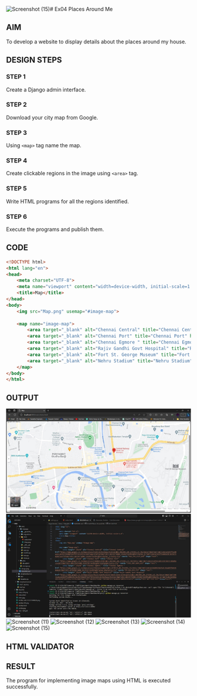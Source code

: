 ![Screenshot (15)](https://github.com/vasanvasab/NearMe/assets/143481226/e6fc8fee-f21c-495a-9ee3-2ebcbbe4eb6b)# Ex04 Places Around Me
## AIM
To develop a website to display details about the places around my house.

## DESIGN STEPS

### STEP 1
Create a Django admin interface.

### STEP 2
Download your city map from Google.

### STEP 3
Using ```<map>``` tag name the map.

### STEP 4
Create clickable regions in the image using ```<area>``` tag.

### STEP 5
Write HTML programs for all the regions identified.

### STEP 6
Execute the programs and publish them.

## CODE
```html
<!DOCTYPE html>
<html lang="en">
<head>
    <meta charset="UTF-8">
    <meta name="viewport" content="width=device-width, initial-scale=1.0">
    <title>Map</title>
</head>
<body>
    <img src="Map.png" usemap="#image-map">

    <map name="image-map">
        <area target="_blank" alt="Chennai Central" title="Chennai Central" href="https://www.google.co.in/maps/place/Central+Railway+Station/@13.0823063,80.2755963,15.78z/data=!4m14!1m7!3m6!1s0x3a5265ffee00643b:0x392710ab0f3eeffd!2sCentral+Railway+Station!8m2!3d13.083397!4d80.276202!16s%2Fg%2F11byl4s_jc!3m5!1s0x3a5265ffee00643b:0x392710ab0f3eeffd!8m2!3d13.083397!4d80.276202!16s%2Fg%2F11byl4s_jc?entry=ttu" coords="962,331,1127,450" shape="rect">
        <area target="_blank" alt="Chennai Port" title="Chennai Port" href="https://www.google.co.in/maps/place/CHENNAI+PORT/@13.0823063,80.2755963,15.78z/data=!4m6!3m5!1s0x3a526f83c4dce21d:0x57cabad0ac5e38f2!8m2!3d13.0841394!4d80.2934778!16s%2Fg%2F11k8fg4g8v?entry=ttu" coords="1762,307,1876,413" shape="rect">
        <area target="_blank" alt="Chennai Egmore " title="Chennai Egmore " href="https://www.google.co.in/maps/place/Chennai+Egmore/@13.0778715,80.2552492,15z/data=!4m6!3m5!1s0x3a526609638a76a5:0xa605f681010b8b85!8m2!3d13.0778704!4d80.2612511!16s%2Fg%2F1ptwx_b9q?entry=ttu" coords="87,666,263,723" shape="rect">
        <area target="_blank" alt="Rajiv Gandhi Govt Hospital" title="Rajiv Gandhi Govt Hospital" href="https://www.google.co.in/maps/place/Rajiv+Gandhi+Government+General+Hospital/@13.0823063,80.2755963,15.78z/data=!4m14!1m7!3m6!1s0x3a5265ffee00643b:0x392710ab0f3eeffd!2sCentral+Railway+Station!8m2!3d13.083397!4d80.276202!16s%2Fg%2F11byl4s_jc!3m5!1s0x3a5268aabbad9a9f:0xf749acda22be400d!8m2!3d13.0810567!4d80.2781508!16zL20vMGQycWdk?entry=ttu" coords="1031,487,1192,567" shape="rect">
        <area target="_blank" alt="Fort St. George Museum" title="Fort St. George Museum" href="https://www.google.co.in/maps/place/Fort+St.George+Museum/@13.0823063,80.2755963,15.78z/data=!4m14!1m7!3m6!1s0x3a5265ffee00643b:0x392710ab0f3eeffd!2sCentral+Railway+Station!8m2!3d13.083397!4d80.276202!16s%2Fg%2F11byl4s_jc!3m5!1s0x3a5268ad0fe75195:0x4cff4a37449c92fd!8m2!3d13.0806383!4d80.2876185!16zL20vMDJ5Njhs?entry=ttu" coords="1444,495,1647,597" shape="rect">
        <area target="_blank" alt="Nehru Stadium" title="Nehru Stadium" href="https://www.google.co.in/maps/place/Jawaharlal+Nehru+Stadium/@13.0823063,80.2755963,15.78z/data=!4m14!1m7!3m6!1s0x3a5265ffee00643b:0x392710ab0f3eeffd!2sCentral+Railway+Station!8m2!3d13.083397!4d80.276202!16s%2Fg%2F11byl4s_jc!3m5!1s0x3a5265fbe6a909ab:0x5a6046dfc9f0d784!8m2!3d13.0857373!4d80.2717476!16zL20vMDc4YzV5?entry=ttu" coords="667,229,809,360" shape="rect">
    </map>
</body>
</html>

```

## OUTPUT
![Alt text](image.jpeg)
![Alt text](image1.jpeg)
![Screenshot (11)](https://github.com/vasanvasab/NearMe/assets/143481226/19022514-2aff-4cdf-866b-c8ba7c852e13)
![Screenshot (12)](https://github.com/vasanvasab/NearMe/assets/143481226/bc53ecc4-16ea-49ea-afd4-18cd97cd9151)
![Screenshot (13)](https://github.com/vasanvasab/NearMe/assets/143481226/048c4235-0b25-4931-b07f-a747643d08cf)
![Screenshot (14)](https://github.com/vasanvasab/NearMe/assets/143481226/9fe07913-b297-4188-8575-afb0125a5d9b)
![Screenshot (15)](https://github.com/vasanvasab/NearMe/assets/143481226/72a5ace4-e303-4ab5-a899-97e56b924e83)






## HTML VALIDATOR


## RESULT
The program for implementing image maps using HTML is executed successfully.
